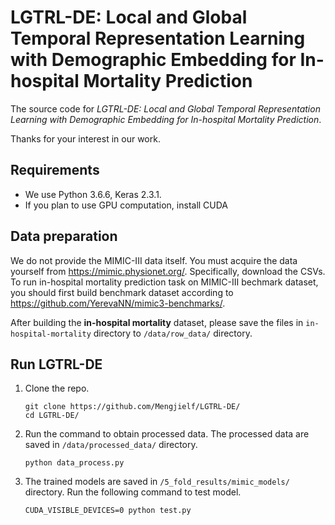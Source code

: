 # LGTRL-DE: Local and Global Temporal Representation Learning with Demographic Embedding for In-hospital Mortality Prediction

The source code for *LGTRL-DE: Local and Global Temporal Representation Learning with Demographic Embedding for In-hospital Mortality Prediction*.

Thanks for your interest in our work.

## Requirements

* We use Python 3.6.6, Keras 2.3.1.
* If you plan to use GPU computation, install CUDA

## Data preparation
We do not provide the MIMIC-III data itself. You must acquire the data yourself from https://mimic.physionet.org/. Specifically, download the CSVs. To run in-hospital mortality prediction task on MIMIC-III bechmark dataset, you should first build benchmark dataset according to https://github.com/YerevaNN/mimic3-benchmarks/.

After building the **in-hospital mortality** dataset, please save the files in ```in-hospital-mortality``` directory to ```/data/row_data/``` directory.

## Run LGTRL-DE

1. Clone the repo.

       git clone https://github.com/Mengjielf/LGTRL-DE/
       cd LGTRL-DE/
    
2. Run the command to obtain processed data. The processed data are saved in ```/data/processed_data/``` directory.

       python data_process.py

3. The trained models are saved in ```/5_fold_results/mimic_models/``` directory. Run the following command to test model.

       CUDA_VISIBLE_DEVICES=0 python test.py
       


